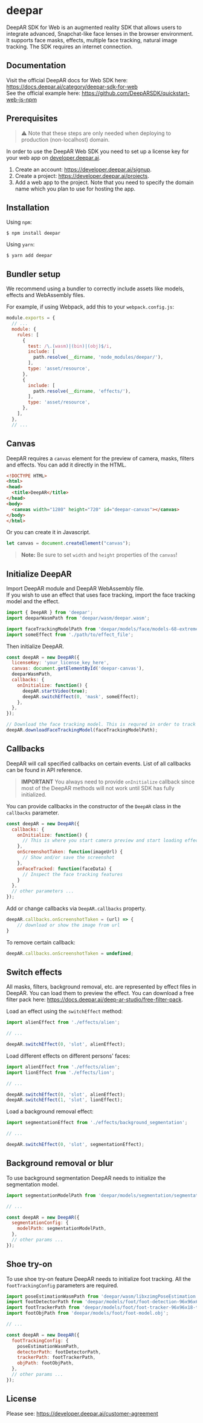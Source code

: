 # deepar

DeepAR SDK for Web is an augmented reality SDK that allows users to integrate advanced, Snapchat-like face lenses in the browser environment. It supports face masks, effects, multiple face tracking, natural image tracking.
The SDK requires an internet connection.

## Documentation

Visit the official DeepAR docs for Web SDK here: https://docs.deepar.ai/category/deepar-sdk-for-web  
See the official example here: https://github.com/DeepARSDK/quickstart-web-js-npm

## Prerequisites

> ⚠️ Note that these steps are only needed when deploying to production (non-localhost) domain.

In order to use the DeepAR Web SDK you need to set up a license key for your web app on [developer.deepar.ai](https://developer.deepar.ai).
1. Create an account: https://developer.deepar.ai/signup.
2. Create a project: https://developer.deepar.ai/projects.
3. Add a web app to the project. Note that you need to specify the domain name which you plan to use for hosting the app.

## Installation

Using `npm`:

```shell
$ npm install deepar
```

Using `yarn`:

```shell
$ yarn add deepar
```

## Bundler setup

We recommend using a bundler to correctly include assets like models, effects and WebAssembly files.

For example, if using Webpack, add this to your `webpack.config.js`:

```javascript
module.exports = {
  // ...
  module: {
    rules: [
      {
        test: /\.(wasm)|(bin)|(obj)$/i,
        include: [
          path.resolve(__dirname, 'node_modules/deepar/'),
        ],
        type: 'asset/resource',
      },
      {
        include: [
          path.resolve(__dirname, 'effects/'),
        ],
        type: 'asset/resource',
      },
    ],
  },
  // ...
```

## Canvas

DeepAR requires a `canvas` element for the preview of camera, masks, filters and effects. You can add it directly in the HTML.

```html
<!DOCTYPE HTML>
<html>
<head>
  <title>DeepAR</title>
</head>
<body>
  <canvas width="1280" height="720" id="deepar-canvas"></canvas>
</body>
</html>
```

Or you can create it in Javascript.
```javascript
let canvas = document.createElement("canvas");
```

> **Note:** Be sure to set `width` and `height` properties of the `canvas`!

## Initialize DeepAR

Import DeepAR module and DeepAR WebAssembly file.  
If you wish to use an effect that uses face tracking, import the face tracking model and the effect.

```javascript
import { DeepAR } from 'deepar';
import deeparWasmPath from 'deepar/wasm/deepar.wasm';

import faceTrackingModelPath from 'deepar/models/face/models-68-extreme.bin';
import someEffect from './path/to/effect_file';
```

Then initialize DeepAR.

```javascript
const deepAR = new DeepAR({
  licenseKey: 'your_license_key_here',  
  canvas: document.getElementById('deepar-canvas'),
  deeparWasmPath,
  callbacks: {
    onInitialize: function() {
      deepAR.startVideo(true);
      deepAR.switchEffect(0, 'mask', someEffect);
    },
  },
});

// Download the face tracking model. This is requred in order to track face.
deepAR.downloadFaceTrackingModel(faceTrackingModelPath);
```

## Callbacks

DeepAR will call specified callbacks on certain events. List of all callbacks can be found in API reference.

> **IMPORTANT** You always need to provide `onInitialize` callback since most of the DeepAR methods will not work
> until SDK has fully initialized.

You can provide callbacks in the constructor of the `DeepAR` class in the `callbacks` parameter.
```javascript
const deepAR = new DeepAR({
  callbacks: {
    onInitialize: function() {
      // This is where you start camera preview and start loading effects
    },
    onScreenshotTaken: function(imageUrl) {
      // Show and/or save the screenshot
    },
    onFaceTracked: function(faceData) {
      // Inspect the face tracking features
    }
  },
  // other parameters ...
});
```
Add or change callbacks via `DeepAR.callbacks` property.

```javascript
deepAR.callbacks.onScreenshotTaken = (url) => {
    // download or show the image from url
}
```

To remove certain callback:
```javascript
deepAR.callbacks.onScreenshotTaken = undefined;
```

## Switch effects

All masks, filters, background removal, etc. are represented by effect files in DeepAR. You can load them to preview the effect.
You can download a free filter pack here: https://docs.deepar.ai/deep-ar-studio/free-filter-pack.

Load an effect using the `switchEffect` method:
```javascript
import alienEffect from './effects/alien';

// ...

deepAR.switchEffect(0, 'slot', alienEffect);
```

Load different effects on different persons' faces:
```javascript
import alienEffect from './effects/alien';
import lionEffect from './effects/lion';

// ...

deepAR.switchEffect(0, 'slot', alienEffect);
deepAR.switchEffect(1, 'slot', lionEffect);
```

Load a background removal effect:
```javascript
import segmentationEffect from './effects/background_segmentation';

// ...

deepAR.switchEffect(0, 'slot', segmentationEffect);
```

## Background removal or blur

To use background segmentation DeepAR needs to initialize the segmentation model.

```javascript
import segmentationModelPath from 'deepar/models/segmentation/segmentation-160x160-opt.bin';

// ...

const deepAR = new DeepAR({
  segmentationConfig: {
    modelPath: segmentationModelPath,
  },
  // other params ...
});
```

## Shoe try-on

To use shoe try-on feature DeepAR needs to initialize foot tracking. All the `footTrackingConfig` parameters are required.

```javascript
import poseEstimationWasmPath from 'deepar/wasm/libxzimgPoseEstimation.wasm';
import footDetectorPath from 'deepar/models/foot/foot-detection-96x96x6.bin';
import footTrackerPath from 'deepar/models/foot/foot-tracker-96x96x18-test.bin'; // or foot-tracker-96x96x13-test.bin
import footObjPath from 'deepar/models/foot/foot-model.obj';

// ...

const deepAR = new DeepAR({
  footTrackingConfig: {
    poseEstimationWasmPath,
    detectorPath: footDetectorPath,
    trackerPath: footTrackerPath,
    objPath: footObjPath,
  },
  // other params ...
});
```

## License

Please see: https://developer.deepar.ai/customer-agreement
